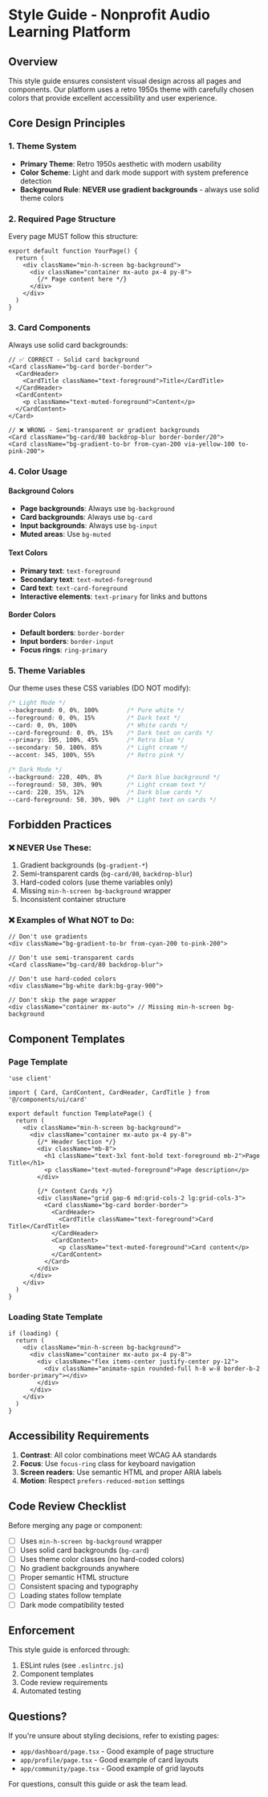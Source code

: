 # Style Guide - Nonprofit Audio Learning Platform

## Overview
This style guide ensures consistent visual design across all pages and components. Our platform uses a retro 1950s theme with carefully chosen colors that provide excellent accessibility and user experience.

## Core Design Principles

### 1. Theme System
- **Primary Theme**: Retro 1950s aesthetic with modern usability
- **Color Scheme**: Light and dark mode support with system preference detection
- **Background Rule**: **NEVER use gradient backgrounds** - always use solid theme colors

### 2. Required Page Structure

Every page MUST follow this structure:

```tsx
export default function YourPage() {
  return (
    <div className="min-h-screen bg-background">
      <div className="container mx-auto px-4 py-8">
        {/* Page content here */}
      </div>
    </div>
  )
}
```

### 3. Card Components

Always use solid card backgrounds:

```tsx
// ✅ CORRECT - Solid card background
<Card className="bg-card border-border">
  <CardHeader>
    <CardTitle className="text-foreground">Title</CardTitle>
  </CardHeader>
  <CardContent>
    <p className="text-muted-foreground">Content</p>
  </CardContent>
</Card>

// ❌ WRONG - Semi-transparent or gradient backgrounds
<Card className="bg-card/80 backdrop-blur border-border/20">
<Card className="bg-gradient-to-br from-cyan-200 via-yellow-100 to-pink-200">
```

### 4. Color Usage

#### Background Colors
- **Page backgrounds**: Always use `bg-background`
- **Card backgrounds**: Always use `bg-card`
- **Input backgrounds**: Always use `bg-input`
- **Muted areas**: Use `bg-muted`

#### Text Colors
- **Primary text**: `text-foreground`
- **Secondary text**: `text-muted-foreground`
- **Card text**: `text-card-foreground`
- **Interactive elements**: `text-primary` for links and buttons

#### Border Colors
- **Default borders**: `border-border`
- **Input borders**: `border-input`
- **Focus rings**: `ring-primary`

### 5. Theme Variables

Our theme uses these CSS variables (DO NOT modify):

```css
/* Light Mode */
--background: 0, 0%, 100%        /* Pure white */
--foreground: 0, 0%, 15%         /* Dark text */
--card: 0, 0%, 100%              /* White cards */
--card-foreground: 0, 0%, 15%    /* Dark text on cards */
--primary: 195, 100%, 45%        /* Retro blue */
--secondary: 50, 100%, 85%       /* Light cream */
--accent: 345, 100%, 55%         /* Retro pink */

/* Dark Mode */
--background: 220, 40%, 8%       /* Dark blue background */
--foreground: 50, 30%, 90%       /* Light cream text */
--card: 220, 35%, 12%            /* Dark blue cards */
--card-foreground: 50, 30%, 90%  /* Light text on cards */
```

## Forbidden Practices

### ❌ NEVER Use These:
1. Gradient backgrounds (`bg-gradient-*`)
2. Semi-transparent cards (`bg-card/80`, `backdrop-blur`)
3. Hard-coded colors (use theme variables only)
4. Missing `min-h-screen bg-background` wrapper
5. Inconsistent container structure

### ❌ Examples of What NOT to Do:
```tsx
// Don't use gradients
<div className="bg-gradient-to-br from-cyan-200 to-pink-200">

// Don't use semi-transparent cards
<Card className="bg-card/80 backdrop-blur">

// Don't use hard-coded colors
<div className="bg-white dark:bg-gray-900">

// Don't skip the page wrapper
<div className="container mx-auto"> // Missing min-h-screen bg-background
```

## Component Templates

### Page Template
```tsx
'use client'

import { Card, CardContent, CardHeader, CardTitle } from '@/components/ui/card'

export default function TemplatePage() {
  return (
    <div className="min-h-screen bg-background">
      <div className="container mx-auto px-4 py-8">
        {/* Header Section */}
        <div className="mb-8">
          <h1 className="text-3xl font-bold text-foreground mb-2">Page Title</h1>
          <p className="text-muted-foreground">Page description</p>
        </div>

        {/* Content Cards */}
        <div className="grid gap-6 md:grid-cols-2 lg:grid-cols-3">
          <Card className="bg-card border-border">
            <CardHeader>
              <CardTitle className="text-foreground">Card Title</CardTitle>
            </CardHeader>
            <CardContent>
              <p className="text-muted-foreground">Card content</p>
            </CardContent>
          </Card>
        </div>
      </div>
    </div>
  )
}
```

### Loading State Template
```tsx
if (loading) {
  return (
    <div className="min-h-screen bg-background">
      <div className="container mx-auto px-4 py-8">
        <div className="flex items-center justify-center py-12">
          <div className="animate-spin rounded-full h-8 w-8 border-b-2 border-primary"></div>
        </div>
      </div>
    </div>
  )
}
```

## Accessibility Requirements

1. **Contrast**: All color combinations meet WCAG AA standards
2. **Focus**: Use `focus-ring` class for keyboard navigation
3. **Screen readers**: Use semantic HTML and proper ARIA labels
4. **Motion**: Respect `prefers-reduced-motion` settings

## Code Review Checklist

Before merging any page or component:

- [ ] Uses `min-h-screen bg-background` wrapper
- [ ] Uses solid card backgrounds (`bg-card`)
- [ ] Uses theme color classes (no hard-coded colors)
- [ ] No gradient backgrounds anywhere
- [ ] Proper semantic HTML structure
- [ ] Consistent spacing and typography
- [ ] Loading states follow template
- [ ] Dark mode compatibility tested

## Enforcement

This style guide is enforced through:
1. ESLint rules (see `.eslintrc.js`)
2. Component templates
3. Code review requirements
4. Automated testing

## Questions?

If you're unsure about styling decisions, refer to existing pages:
- `app/dashboard/page.tsx` - Good example of page structure
- `app/profile/page.tsx` - Good example of card layouts
- `app/community/page.tsx` - Good example of grid layouts

For questions, consult this guide or ask the team lead.
